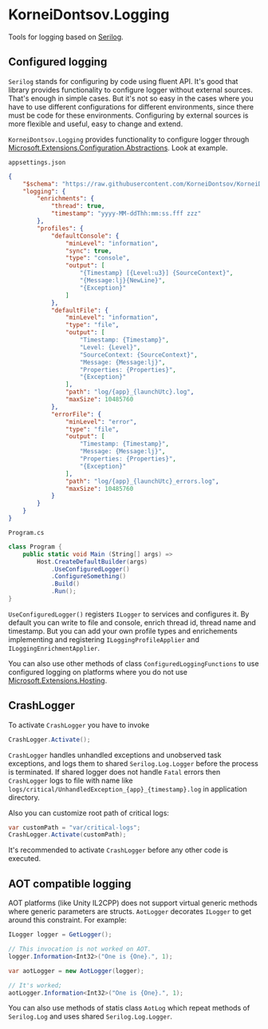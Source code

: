 # KorneiDontsov.Logging

Tools for logging based on [Serilog](https://github.com/serilog/serilog).

## Configured logging

`Serilog` stands for configuring by code using fluent API. It's good that
library provides functionality to configure logger without external sources.
That's enough in simple cases. But it's not so easy in the cases where you have
to use different configurations for different environments, since there must be
code for these environments. Configuring by external sources is more flexible and
useful, easy to change and extend.

`KorneiDontsov.Logging` provides functionality to configure logger through
[Microsoft.Extensions.Configuration.Abstractions](https://www.nuget.org/packages/Microsoft.Extensions.Configuration.Abstractions). Look at example.

`appsettings.json`

```json
{
    "$schema": "https://raw.githubusercontent.com/KorneiDontsov/KorneiDontsov.Logging/v1.0.0/src/schemas/appsettings.json",
    "logging": {
        "enrichments": {
            "thread": true,
            "timestamp": "yyyy-MM-ddThh:mm:ss.fff zzz"
        },
        "profiles": {
            "defaultConsole": {
                "minLevel": "information",
                "sync": true,
                "type": "console",
                "output": [
                    "{Timestamp} [{Level:u3}] {SourceContext}",
                    "{Message:lj}{NewLine}",
                    "{Exception}"
                ]
            },
            "defaultFile": {
                "minLevel": "information",
                "type": "file",
                "output": [
                    "Timestamp: {Timestamp}",
                    "Level: {Level}",
                    "SourceContext: {SourceContext}",
                    "Message: {Message:lj}",
                    "Properties: {Properties}",
                    "{Exception}"
                ],
                "path": "log/{app}_{launchUtc}.log",
                "maxSize": 10485760
            },
            "errorFile": {
                "minLevel": "error",
                "type": "file",
                "output": [
                    "Timestamp: {Timestamp}",
                    "Message: {Message:lj}",
                    "Properties: {Properties}",
                    "{Exception}"
                ],
                "path": "log/{app}_{launchUtc}_errors.log",
                "maxSize": 10485760
            }
        }
    }
}
```

`Program.cs`

```c#
class Program {
    public static void Main (String[] args) =>
        Host.CreateDefaultBuilder(args)
            .UseConfiguredLogger()
            .ConfigureSomething()
            .Build()
            .Run();
}
```

`UseConfiguredLogger()` registers `ILogger` to services and configures it.
By default you can write to file and console, enrich thread id, thread name and
timestamp. But you can add your own profile types and enrichements implementing
and registering `ILoggingProfileApplier` and `ILoggingEnrichmentApplier`.

You can also use other methods of class `ConfiguredLoggingFunctions` to use
configured logging on platforms where you do not use
[Microsoft.Extensions.Hosting](https://www.nuget.org/packages/Microsoft.Extensions.Hosting).

## CrashLogger

To activate `CrashLogger` you have to invoke

```c#
CrashLogger.Activate();
```

`CrashLogger` handles unhandled exceptions and unobserved task exceptions, and logs them
to shared `Serilog.Log.Logger` before the process is terminated. If shared logger does
not handle `Fatal` errors then `CrashLogger` logs to file with name like
`logs/critical/UnhandledException_{app}_{timestamp}.log` in application directory.

Also you can customize root path of critical logs:

```c#
var customPath = "var/critical-logs";
CrashLogger.Activate(customPath);
```

It's recommended to activate `CrashLogger` before any other code is executed.

## AOT compatible logging

AOT platforms (like Unity IL2CPP) does not support virtual generic methods where generic
parameters are structs. `AotLogger` decorates `ILogger` to get around this constraint.
For example:

```c#
ILogger logger = GetLogger();

// This invocation is not worked on AOT.
logger.Information<Int32>("One is {One}.", 1);

var aotLogger = new AotLogger(logger);

// It's worked;
aotLogger.Information<Int32>("One is {One}.", 1);
```

You can also use methods of statis class `AotLog` which repeat methods of `Serilog.Log`
and uses shared `Serilog.Log.Logger`.
